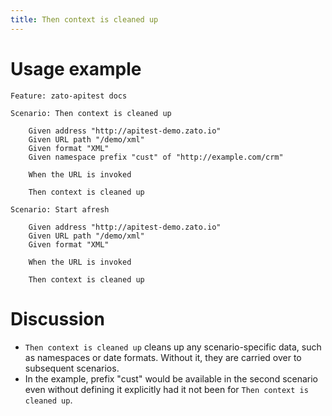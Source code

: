 ```yaml
---
title: Then context is cleaned up
---
```


Usage example
=============

    Feature: zato-apitest docs

    Scenario: Then context is cleaned up

        Given address "http://apitest-demo.zato.io"
        Given URL path "/demo/xml"
        Given format "XML"
        Given namespace prefix "cust" of "http://example.com/crm"

        When the URL is invoked

        Then context is cleaned up

    Scenario: Start afresh

        Given address "http://apitest-demo.zato.io"
        Given URL path "/demo/xml"
        Given format "XML"

        When the URL is invoked

        Then context is cleaned up

Discussion
==========

-   `Then context is cleaned up` cleans up any scenario-specific data,
    such as namespaces or date formats. Without it, they are carried over
    to subsequent scenarios.
-   In the example, prefix \"cust\" would be available in the second
    scenario even without defining it explicitly had it not been for
    `Then context is cleaned up`.

